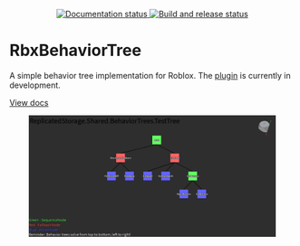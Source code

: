 <div align="center">
  <p>
    <a href="https://fangous.github.io/RbxBehaviorTree">
      <img src="https://github.com/Fangous/RbxBehaviorTree/actions/workflows/docs.yaml/badge.svg" alt="Documentation status" />
    </a>
    <a href="https://github.com/Fangous/RbxBehaviorTree/actions">
      <img src="https://github.com/Fangous/RbxBehaviorTree/actions/workflows/wally.yaml/badge.svg" alt="Build and release status" />
    </a>
  </p>
</div>

# RbxBehaviorTree

A simple behavior tree implementation for Roblox. The [plugin](https://github.com/Fangous/RbxBehaviorTree) is currently in development.

[View docs](https://fangous.github.io/RbxBehaviorTree/)

<div align="center">
    <a href="https://github.com/Fangous/RbxBehaviorTree"><img src="images/pluginPreview.png" alt="Plugin Link" height="215" /></a>
</div>
